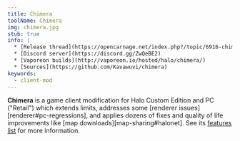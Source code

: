 ```yaml
---
title: Chimera
toolName: Chimera
img: chimera.jpg
stub: true
info: |
  * [Release thread](https://opencarnage.net/index.php?/topic/6916-chimera-download-source-code-and-discord/)
  * [Discord server](https://discord.gg/ZwQeBE2)
  * [Vaporeon builds](http://vaporeon.io/hosted/halo/chimera/)
  * [Sources](https://github.com/Kavawuvi/chimera)
keywords:
  - client-mod
---
```

**Chimera** is a game client modification for Halo Custom Edition and PC ("Retail") which extends limits, addresses some [renderer issues][renderer#pc-regressions], and applies dozens of fixes and quality of life improvements like [map downloads][map-sharing#halonet]. See its [features list][github-feat] for more information.

[github-feat]: https://github.com/Kavawuvi/chimera#features
